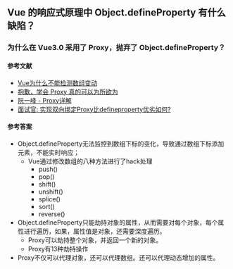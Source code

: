 ## Vue 的响应式原理中 Object.defineProperty 有什么缺陷？
### 为什么在 Vue3.0 采用了 Proxy，抛弃了 Object.defineProperty？
#### 参考文献
+ [Vue为什么不能检测数组变动](https://segmentfault.com/a/1190000015783546#comment-area)
+ [抱歉，学会 Proxy 真的可以为所欲为](https://zhuanlan.zhihu.com/p/35080324)
+ [阮一峰 - Proxy详解](http://es6.ruanyifeng.com/#docs/proxy)
+ [面试官: 实现双向绑定Proxy比defineproperty优劣如何?](https://juejin.im/post/5acd0c8a6fb9a028da7cdfaf)
#### 参考答案
+ Object.defineProperty无法监控到数组下标的变化，导致通过数组下标添加元素，不能实时响应；
  + Vue通过修改数组的八种方法进行了hack处理
    + push()
    + pop()
    + shift()
    + unshift()
    + splice()
    + sort()
    + reverse()
+ Object.defineProperty只能劫持对象的属性，从而需要对每个对象，每个属性进行遍历，如果，属性值是对象，还需要深度遍历。
  + Proxy可以劫持整个对象，并返回一个新的对象。
  + Proxy有13种劫持操作
+ Proxy不仅可以代理对象，还可以代理数组。还可以代理动态增加的属性。